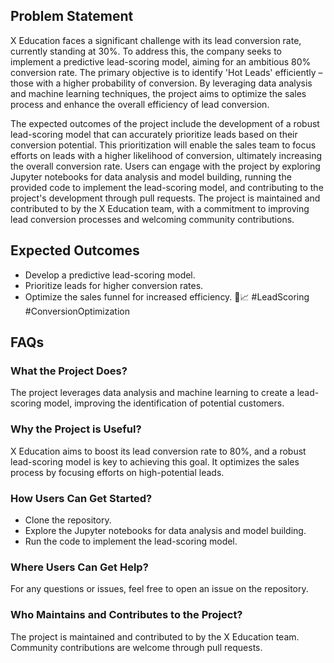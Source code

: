 ## Problem Statement
X Education faces a significant challenge with its lead conversion rate, currently standing at 30%. To address this, the company seeks to implement a predictive lead-scoring model, aiming for an ambitious 80% conversion rate. The primary objective is to identify 'Hot Leads' efficiently – those with a higher probability of conversion. By leveraging data analysis and machine learning techniques, the project aims to optimize the sales process and enhance the overall efficiency of lead conversion.

The expected outcomes of the project include the development of a robust lead-scoring model that can accurately prioritize leads based on their conversion potential. This prioritization will enable the sales team to focus efforts on leads with a higher likelihood of conversion, ultimately increasing the overall conversion rate. Users can engage with the project by exploring Jupyter notebooks for data analysis and model building, running the provided code to implement the lead-scoring model, and contributing to the project's development through pull requests. The project is maintained and contributed to by the X Education team, with a commitment to improving lead conversion processes and welcoming community contributions.

## Expected Outcomes
- Develop a predictive lead-scoring model.
- Prioritize leads for higher conversion rates.
- Optimize the sales funnel for increased efficiency.
🚀📈 #LeadScoring #ConversionOptimization

## FAQs
### What the Project Does?
The project leverages data analysis and machine learning to create a lead-scoring model, improving the identification of potential customers.

### Why the Project is Useful?
X Education aims to boost its lead conversion rate to 80%, and a robust lead-scoring model is key to achieving this goal. It optimizes the sales process by focusing efforts on high-potential leads.

### How Users Can Get Started?
- Clone the repository.
- Explore the Jupyter notebooks for data analysis and model building.
- Run the code to implement the lead-scoring model.

### Where Users Can Get Help?
For any questions or issues, feel free to open an issue on the repository.

### Who Maintains and Contributes to the Project?
The project is maintained and contributed to by the X Education team. Community contributions are welcome through pull requests.
